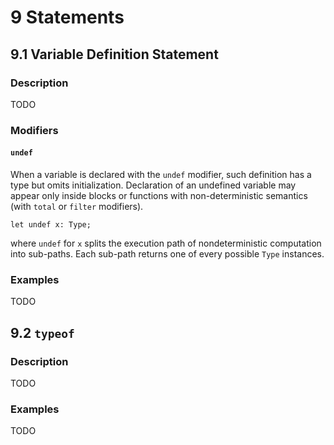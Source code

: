 # 9 Statements

## 9.1 Variable Definition Statement

### Description

TODO

### Modifiers

#### `undef`

When a variable is declared with the `undef` modifier, such definition has a type but omits initialization. Declaration of an undefined variable may appear only inside blocks or functions with non-deterministic semantics (with `total` or `filter` modifiers).

```
let undef x: Type;
```
where `undef` for `x` splits the execution path of nondeterministic computation into sub-paths. Each sub-path returns one of every possible `Type` instances.

### Examples

TODO

## 9.2 `typeof`

### Description

TODO

### Examples

TODO
